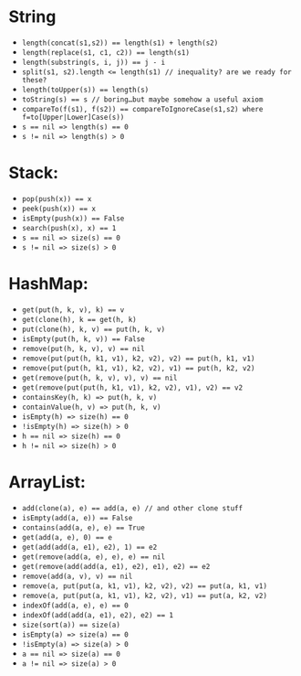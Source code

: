 String
======
* `length(concat(s1,s2)) == length(s1) + length(s2)`
* `length(replace(s1, c1, c2)) == length(s1)`
* `length(substring(s, i, j)) == j - i`
* `split(s1, s2).length <= length(s1) // inequality? are we ready for these?`
* `length(toUpper(s)) == length(s)`
* `toString(s) == s // boring…but maybe somehow a useful axiom`
* `compareTo(f(s1), f(s2)) == compareToIgnoreCase(s1,s2) where f=to[Upper|Lower]Case(s))`
* `s == nil => length(s) == 0`
* `s != nil => length(s) > 0`

Stack:
=======
* `pop(push(x)) == x`
* `peek(push(x)) == x`
* `isEmpty(push(x)) == False`
* `search(push(x), x) == 1`
* `s == nil => size(s) == 0`
* `s != nil => size(s) > 0`

HashMap:
=======
* `get(put(h, k, v), k) == v`
* `get(clone(h), k == get(h, k)`
* `put(clone(h), k, v) == put(h, k, v)`
* `isEmpty(put(h, k, v)) == False`
* `remove(put(h, k, v), v) == nil`
* `remove(put(put(h, k1, v1), k2, v2), v2) == put(h, k1, v1)`
* `remove(put(put(h, k1, v1), k2, v2), v1) == put(h, k2, v2)`
* `get(remove(put(h, k, v), v), v) == nil`
* `get(remove(put(put(h, k1, v1), k2, v2), v1), v2) == v2`
* `containsKey(h, k) => put(h, k, v)`
* `containValue(h, v) => put(h, k, v)`
* `isEmpty(h) => size(h) == 0`
* `!isEmpty(h) => size(h) > 0`
* `h == nil => size(h) == 0`
* `h != nil => size(h) > 0`

ArrayList:
=========
* `add(clone(a), e) == add(a, e) // and other clone stuff`
* `isEmpty(add(a, e)) == False`
* `contains(add(a, e), e) == True`
* `get(add(a, e), 0) == e`
* `get(add(add(a, e1), e2), 1) == e2`
* `get(remove(add(a, e), e), e) == nil`
* `get(remove(add(add(a, e1), e2), e1), e2) == e2`
* `remove(add(a, v), v) == nil`
* `remove(a, put(put(a, k1, v1), k2, v2), v2) == put(a, k1, v1)`
* `remove(a, put(put(a, k1, v1), k2, v2), v1) == put(a, k2, v2)`
* `indexOf(add(a, e), e) == 0`
* `indexOf(add(add(a, e1), e2), e2) == 1`
* `size(sort(a)) == size(a)`
* `isEmpty(a) => size(a) == 0`
* `!isEmpty(a) => size(a) > 0`
* `a == nil => size(a) == 0`
* `a != nil => size(a) > 0`
